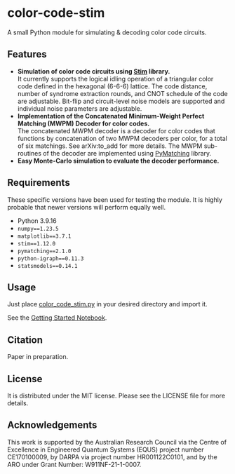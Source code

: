 # color-code-stim
A small Python module for simulating &amp; decoding color code circuits.

## Features
- **Simulation of color code circuits using [Stim](https://github.com/quantumlib/Stim) library.** <br> 
It currently supports the logical idling operation of a triangular color code defined in the hexagonal (6-6-6) lattice. The code distance, number of syndrome extraction rounds, and CNOT schedule of the code are adjustable. Bit-flip and circuit-level noise models are supported and individual noise parameters are adjustable.
- **Implementation of the Concatenated Minimum-Weight Perfect Matching (MWPM) Decoder for color codes.** <br>
The concatenated MWPM decoder is a decoder for color codes that functions by concatenation of two MWPM decoders per color, for a total of six matchings. See arXiv:to_add for more details. The MWPM sub-routines of the decoder are implemented using [PyMatching](https://github.com/oscarhiggott/PyMatching) library.
- **Easy Monte-Carlo simulation to evaluate the decoder performance.** <br>

## Requirements
These specific versions have been used for testing the module. It is highly probable that newer versions will perform equally well.
- Python 3.9.16
- `numpy==1.23.5`
- `matplotlib==3.7.1`
- `stim==1.12.0`
- `pymatching==2.1.0`
- `python-igraph==0.11.3`
- `statsmodels==0.14.1`

## Usage
Just place [color_code_stim.py](color_code_stim.py) in your desired directory and import it.

See the [Getting Started Notebook](getting_started.ipynb).

## Citation
Paper in preparation.

## License
It is distributed under the MIT license. Please see the LICENSE file for more details.

## Acknowledgements
This work is supported by the Australian Research Council via the Centre of Excellence in Engineered Quantum Systems (EQUS) project number CE170100009, by DARPA via project number HR001122C0101, and by the ARO under Grant Number: W911NF-21-1-0007.
